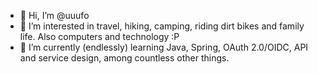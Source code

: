 - 👋 Hi, I’m @uuufo
- 👀 I’m interested in travel, hiking, camping, riding dirt bikes and family life.  Also computers and technology :P 
- 🌱 I’m currently (endlessly) learning Java, Spring, OAuth 2.0/OIDC, API and service design, among countless other things.

<!---
- 💞️ I’m looking to collaborate on 
- 📫 You can reach out to me here on 
--->


<!---
uuufo/uuufo is a ✨ special ✨ repository because its `README.md` (this file) appears on your GitHub profile.
You can click the Preview link to take a look at your changes.
--->

